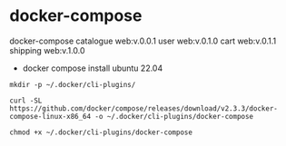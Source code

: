 # docker-compose
docker-compose
catalogue web:v.0.0.1
user  web:v.0.1.0
cart  web:v.0.1.1
shipping web:v.1.0.0

- docker compose install ubuntu 22.04

```
mkdir -p ~/.docker/cli-plugins/

```

```
curl -SL https://github.com/docker/compose/releases/download/v2.3.3/docker-compose-linux-x86_64 -o ~/.docker/cli-plugins/docker-compose

```

```
chmod +x ~/.docker/cli-plugins/docker-compose
```